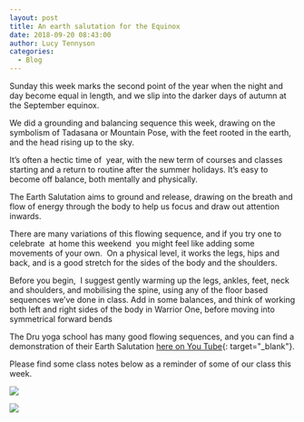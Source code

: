 ```yaml
---
layout: post
title: An earth salutation for the Equinox
date: 2018-09-20 08:43:00
author: Lucy Tennyson
categories:
  - Blog
---
```


Sunday this week marks the second point of the year when the night and day become equal in length, and we slip into the darker days of autumn at the September equinox.

We did a grounding and balancing sequence this week, drawing on the symbolism of Tadasana or Mountain Pose, with the feet rooted in the earth, and the head rising up to the sky.

It’s often a hectic time of&nbsp; year, with the new term of courses and classes starting and a return to routine after the summer holidays. It’s easy to become off balance, both mentally and physically.

The Earth Salutation aims to ground and release, drawing on the breath and flow of energy through the body to help us focus and draw out attention inwards.

There are many variations of this flowing sequence, and if you try one to celebrate&nbsp; at home this weekend&nbsp; you might feel like adding some movements of your own.&nbsp; On a physical level, it works the legs, hips and back, and is a good stretch for the sides of the body and the shoulders.

Before you begin,&nbsp; I suggest gently warming up the legs, ankles, feet, neck and shoulders, and mobilising the spine, using any of the floor based sequences we’ve done in class. Add in some balances, and think of working both left and right sides of the body in Warrior One, before moving into symmetrical forward bends

The Dru yoga school has many good flowing sequences, and you can find a demonstration of their Earth Salutation [here on You Tube](https://www.youtube.com/watch?v=xtJvfO_GSbc){: target="_blank"}.

Please find some class notes below as a reminder of some of our class this week.

![](blob:https://app.cloudcannon.com/ce925f7f-125c-8845-b524-26124c0882d7)

![](blob:https://app.cloudcannon.com/3d2ffb50-5e75-dc48-9d02-d68f9d2abe20)